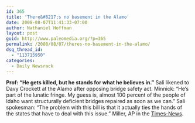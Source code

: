 ```yaml
---
id: 365
title: 'There&#8217;s no basement in the Alamo'
date: 2008-08-07T11:41:33-07:00
author: Nathaniel Hoffman
layout: post
guid: http://www.paleomedia.org/?p=365
permalink: /2008/08/07/theres-no-basement-in-the-alamo/
dsq_thread_id:
  - "113715950"
categories:
  - Daily Newsrack
---
```

**Prof: &#8220;He gets killed, but he stands for what he believes in.&#8221;** Sali likened to Davy Crockett at the Alamo after opposing bridge safety act. Minnick: &#8220;He&#8217;s part of the lunatic fringe. My guess is, almost 100 percent of the people of Idaho want structurally deficient bridges repaired as soon as we can.&#8221; Sali spokesman: &#8220;The problem with this bill is that it actually ties the hands of the states that have to deal with this issue.&#8221; Miller, AP in the [Times-News](http://www.magicvalley.com/articles/2008/08/07/ap-state-id/d92d62h81.txt).